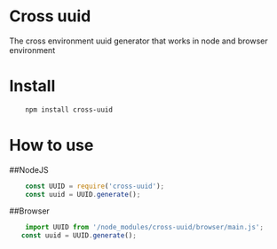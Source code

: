 # Cross uuid
The cross environment uuid generator that works in node and browser environment

# Install
```bash
    npm install cross-uuid
```
# How to use
##NodeJS
```javascript
    const UUID = require('cross-uuid');
    const uuid = UUID.generate();  
```
##Browser
```javascript
    import UUID from '/node_modules/cross-uuid/browser/main.js';
   const uuid = UUID.generate();
```